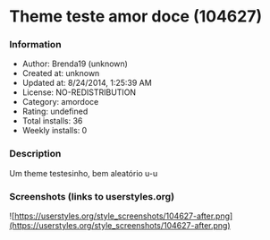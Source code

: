 # Theme teste amor doce (104627)

### Information
- Author: Brenda19 (unknown)
- Created at: unknown
- Updated at: 8/24/2014, 1:25:39 AM
- License: NO-REDISTRIBUTION
- Category: amordoce
- Rating: undefined
- Total installs: 36
- Weekly installs: 0


### Description
Um theme testesinho, bem aleatório u-u


### Screenshots (links to userstyles.org)
![https://userstyles.org/style_screenshots/104627-after.png](https://userstyles.org/style_screenshots/104627-after.png)


